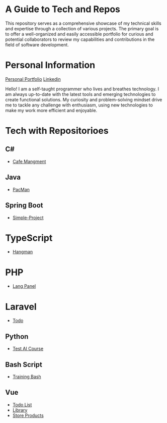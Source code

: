 # A Guide to Tech and Repos

This repository serves as a comprehensive showcase of my technical skills and expertise through a collection of various projects. The primary goal is to offer a well-organized and easily accessible portfolio for curious and potential collaborators to review my capabilities and contributions in the field of software development.


# Personal Information
[Personal Portfolio](https://practical-poitras-103138.netlify.app)
[Linkedin](https://www.linkedin.com/in/adri%C3%A0-jorda-6a78a915b/)

Hello! I am a self-taught programmer who lives and breathes technology. I am always up-to-date with the latest tools and emerging technologies to create functional solutions. My curiosity and problem-solving mindset drive me to tackle any challenge with enthusiasm, using new technologies to make my work more efficient and enjoyable.

# Tech with Repositorioes

## C#
- [Cafe Mangment](https://github.com/Caradrian14/Cafe_Managment_Project)

## Java
- [PacMan](https://github.com/Caradrian14/pacman_project)

## Spring Boot
- [Simple-Project](https://github.com/Caradrian14/demo-spring-boot)

# TypeScript
- [Hangman](https://github.com/Caradrian14/hangman-react-ts)

# PHP
- [Lang Panel](https://github.com/Caradrian14/Lang-Panel--FP-Final-Project)

# Laravel
- [Todo](https://github.com/Caradrian14?tab=repositories#:~:text=Star-,todo%2Dlaravel,-Public)

## Python
- [Test AI Course](https://github.com/Caradrian14/Pruebas_cursoAI)

## Bash Script
- [Training Bash](https://github.com/Caradrian14/Apuntes-Bash)

## Vue
- [Todo List](https://github.com/Caradrian14/Vue-TodoList-Pinia-Router--E.Cliente-2023)
- [Library](https://github.com/Caradrian14/GesBiblio-Vue-Project)
- [Store Products](https://github.com/Caradrian14?tab=repositories#:~:text=daw%2Dvue%2Djs%2DstoreProducts)